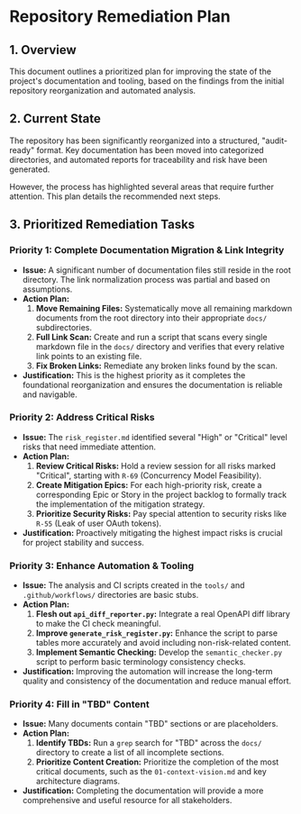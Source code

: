 # Repository Remediation Plan

## 1. Overview

This document outlines a prioritized plan for improving the state of the project's documentation and tooling, based on the findings from the initial repository reorganization and automated analysis.

## 2. Current State

The repository has been significantly reorganized into a structured, "audit-ready" format. Key documentation has been moved into categorized directories, and automated reports for traceability and risk have been generated.

However, the process has highlighted several areas that require further attention. This plan details the recommended next steps.

## 3. Prioritized Remediation Tasks

### Priority 1: Complete Documentation Migration & Link Integrity

*   **Issue:** A significant number of documentation files still reside in the root directory. The link normalization process was partial and based on assumptions.
*   **Action Plan:**
    1.  **Move Remaining Files:** Systematically move all remaining markdown documents from the root directory into their appropriate `docs/` subdirectories.
    2.  **Full Link Scan:** Create and run a script that scans every single markdown file in the `docs/` directory and verifies that every relative link points to an existing file.
    3.  **Fix Broken Links:** Remediate any broken links found by the scan.
*   **Justification:** This is the highest priority as it completes the foundational reorganization and ensures the documentation is reliable and navigable.

### Priority 2: Address Critical Risks

*   **Issue:** The `risk_register.md` identified several "High" or "Critical" level risks that need immediate attention.
*   **Action Plan:**
    1.  **Review Critical Risks:** Hold a review session for all risks marked "Critical", starting with `R-69` (Concurrency Model Feasibility).
    2.  **Create Mitigation Epics:** For each high-priority risk, create a corresponding Epic or Story in the project backlog to formally track the implementation of the mitigation strategy.
    3.  **Prioritize Security Risks:** Pay special attention to security risks like `R-55` (Leak of user OAuth tokens).
*   **Justification:** Proactively mitigating the highest impact risks is crucial for project stability and success.

### Priority 3: Enhance Automation & Tooling

*   **Issue:** The analysis and CI scripts created in the `tools/` and `.github/workflows/` directories are basic stubs.
*   **Action Plan:**
    1.  **Flesh out `api_diff_reporter.py`:** Integrate a real OpenAPI diff library to make the CI check meaningful.
    2.  **Improve `generate_risk_register.py`:** Enhance the script to parse tables more accurately and avoid including non-risk-related content.
    3.  **Implement Semantic Checking:** Develop the `semantic_checker.py` script to perform basic terminology consistency checks.
*   **Justification:** Improving the automation will increase the long-term quality and consistency of the documentation and reduce manual effort.

### Priority 4: Fill in "TBD" Content

*   **Issue:** Many documents contain "TBD" sections or are placeholders.
*   **Action Plan:**
    1.  **Identify TBDs:** Run a `grep` search for "TBD" across the `docs/` directory to create a list of all incomplete sections.
    2.  **Prioritize Content Creation:** Prioritize the completion of the most critical documents, such as the `01-context-vision.md` and key architecture diagrams.
*   **Justification:** Completing the documentation will provide a more comprehensive and useful resource for all stakeholders.
